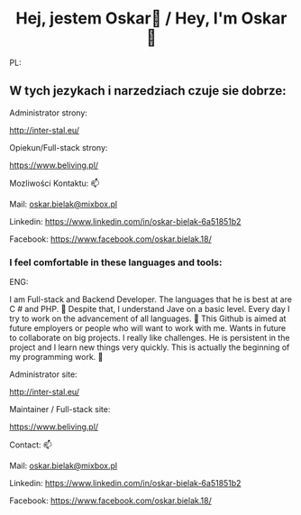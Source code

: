 <h1 align="center">Hej, jestem Oskar👋 / Hey, I'm Oskar 👋</h1>
PL:


<h2>W tych jezykach i narzedziach czuje sie dobrze:</h2>

Administrator strony: 

http://inter-stal.eu/

Opiekun/Full-stack strony:

https://www.beliving.pl/

Mozliwości Kontaktu: 📫

Mail: oskar.bielak@mixbox.pl

Linkedin: https://www.linkedin.com/in/oskar-bielak-6a51851b2

Facebook: https://www.facebook.com/oskar.bielak.18/
### I feel comfortable in these languages and tools:
ENG:

I am  Full-stack and Backend Developer. 
The languages that he is best at are C # and PHP. 👀
Despite that, I understand Jave on a basic level. Every day I try to work on the advancement of all languages. 🌱
This Github is aimed at future employers or people who will want to work with me. Wants in future to collaborate on big projects.
I really like challenges. He is persistent in the project and I learn new things very quickly. 
This is actually the beginning of my programming work. 💪

Administrator site:

http://inter-stal.eu/

Maintainer / Full-stack site:

https://www.beliving.pl/

Contact: 📫

Mail: oskar.bielak@mixbox.pl

Linkedin: https://www.linkedin.com/in/oskar-bielak-6a51851b2

Facebook: https://www.facebook.com/oskar.bielak.18/
